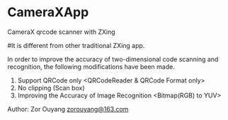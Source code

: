 # CameraXApp
CameraX qrcode scanner with ZXing

#It is different from other traditional ZXing app.

In order to improve the accuracy of two-dimensional code scanning and recognition,
the following modifications have been made.

1. Support QRCode only <QRCodeReader & QRCode Format only>
2. No clipping (Scan box)
3. Improving the Accuracy of Image Recognition <Bitmap(RGB) to YUV>


Author: Zor Ouyang <zorouyang@163.com>